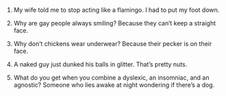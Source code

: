 1. My wife told me to stop acting like a flamingo.
   I had to put my foot down.

2. Why are gay people always smiling?
   Because they can’t keep a straight face.

3. Why don’t chickens wear underwear?
   Because their pecker is on their face.

4. A naked guy just dunked his balls in glitter.
   That’s pretty nuts.

5. What do you get when you combine a dyslexic, an insomniac, and an agnostic?
   Someone who lies awake at night wondering if there’s a dog.
